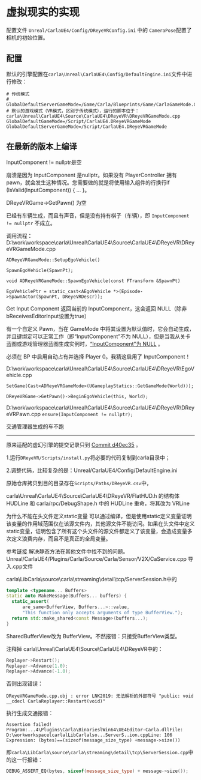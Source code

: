 # 虚拟现实的实现

配置文件 `Unreal/CarlaUE4/Config/DReyeVRConfig.ini` 中的 `CameraPose`配置了相机的初始位置。


## 配置
默认的引擎配置在`carla\Unreal\CarlaUE4\Config/DefaultEngine.ini`文件中进行修改：
```shell
# 传统模式
# GlobalDefaultServerGameMode=/Game/Carla/Blueprints/Game/CarlaGameMode.CarlaGameMode_C
# 默认的游戏模式（VR模式，区别于传统模式），运行的脚本位于：carla\Unreal\CarlaUE4\Source\CarlaUE4\DReyeVR\DReyeVRGameMode.cpp
GlobalDefaultGameMode=/Script/CarlaUE4.DReyeVRGameMode
GlobalDefaultServerGameMode=/Script/CarlaUE4.DReyeVRGameMode
```


## 在最新的版本上编译

InputComponent != nullptr是空

崩溃是因为 InputComponent 是nullptr。如果没有 PlayerController 拥有 pawn，就会发生这种情况。您需要做的就是将使用输入组件的行换行if (IsValid(InputComponent)) { ... }。

DReyeVRGame->GetPawn() 为空

已经有车辆生成，而且有声音，但是没有持有棋子（车辆），即 `InputComponent != nullptr` 不成立。 

调用流程：
D:\work\workspace\carla\Unreal\CarlaUE4\Source\CarlaUE4\DReyeVR\DReyeVRGameMode.cpp

`ADReyeVRGameMode::SetupEgoVehicle()`

`SpawnEgoVehicle(SpawnPt);`

`void ADReyeVRGameMode::SpawnEgoVehicle(const FTransform &SpawnPt)`

`EgoVehiclePtr = static_cast<AEgoVehicle *>(Episode->SpawnActor(SpawnPt, DReyeVRDescr));`

Get Input Component 返回当前的 InputComponent，这会返回 NULL（除非bReceivesEditorInput设置为true）

有一个自定义 Pawn，当在 GameMode 中将其设置为默认值时，它会自动生成，并且键绑定可以正常工作（即“InputComponent”不为 NULL），但是当我从关卡蓝图或游戏管理器蓝图生成实例时，[“InputComponent”为 NULL](https://forums.unrealengine.com/t/why-inputcomponent-is-null-when-spawn-from-bp/581079) 。

必须在 BP 中启用自动占有并选择 Player 0。我猜这启用了 InputComponent！


D:\work\workspace\carla\Unreal\CarlaUE4\Source\CarlaUE4\DReyeVR\EgoVehicle.cpp

`SetGame(Cast<ADReyeVRGameMode>(UGameplayStatics::GetGameMode(World)));`

`DReyeVRGame->GetPawn()->BeginEgoVehicle(this, World);`

D:\work\workspace\carla\Unreal\CarlaUE4\Source\CarlaUE4\DReyeVR\DReyeVRPawn.cpp
`ensure(InputComponent != nullptr);`



交通管理器生成的车不跑

---



原来适配的虚幻引擎的提交记录只到 [Commit d40ec35](https://github.com/OpenHUTB/UnrealEngine/commit/d40ec35474e8793b4eea60dba6c4f051186e458e) 。

1.运行`DReyeVR/Scripts/install.py`将必要的代码复制到carla目录中；

2.调整代码，比较复杂的是：Unreal/CarlaUE4/Config/DefaultEngine.ini

原始仓库拷贝到目的目录存在`Scripts/Paths/DReyeVR.csv`中，


carla\Unreal\CarlaUE4\Source\CarlaUE4\DReyeVR/FlatHUD.h 的结构体HUDLine 和 carla/rpc/DebugShape.h 中的 HUDLine 重命，将其改为 VRLine

为什么不能在头文件定义static变量
可以通过编译，但是使用static定义变量证明该变量的作用域范围仅在该源文件内，其他源文件不能访问。如果在头文件中定义static变量，证明包含了所有这个头文件的源文件都定义了该变量，会造成变量多次定义浪费内存，而且不是真正的全局变量。

参考[链接](https://blog.csdn.net/qq_28258885/article/details/115769975) 解决静态方法在其他文件中找不到的问题。
Unreal/CarlaUE4/Plugins/Carla/Source/Carla/Sensor/V2X/CaService.cpp 导入.cpp文件

carla\LibCarla\source\carla\streaming\detail\tcp/ServerSession.h中的
```cpp
template <typename... Buffers>
static auto MakeMessage(Buffers... buffers) {
  static_assert(
      are_same<BufferView, Buffers...>::value,
      "This function only accepts arguments of type BufferView.");
  return std::make_shared<const Message>(buffers...);
}
```
SharedBufferView改为 BufferView。不然报错：只接受BufferView类型。


注释掉 carla\Unreal\CarlaUE4\Source\CarlaUE4\DReyeVR中的：
```cpp
Replayer->Restart();
Replayer->Advance(1.0);
Replayer->Advance(-1.0);
```
否则出现错误：
```text
DReyeVRGameMode.cpp.obj : error LNK2019: 无法解析的外部符号 "public: void __cdecl CarlaReplayer::Restart(void)"
```


执行生成交通报错：
```text
Assertion failed!
Program:...4\Plugins\Carla\BinarieslWin64\UE4Editor-Carla.dllFile: D:\workworkspacelcarlalLibCarlalso...ServerS..ion.cppLine: 106
Expression: (bytes)==(sizeof(message_size_type) +message->size())
```
即`carla\LibCarla\source\carla\streaming\detail\tcp\ServerSession.cpp`中的这一行报错：
```cpp
DEBUG_ASSERT_EQ(bytes, sizeof(message_size_type) + message->size());
```


